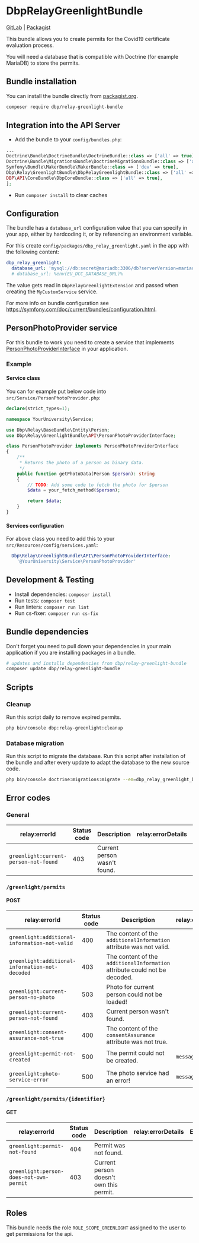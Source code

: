 # DbpRelayGreenlightBundle

[GitLab](https://gitlab.tugraz.at/dbp/greenlight/dbp-relay-greenlight-bundle) | [Packagist](https://packagist.org/packages/dbp/relay-greenlight-bundle)

This bundle allows you to create permits for the Covid19 certificate evaluation process.

You will need a database that is compatible with Doctrine (for example MariaDB) to store the permits.

## Bundle installation

You can install the bundle directly from [packagist.org](https://packagist.org/packages/dbp/relay-greenlight-bundle).

```bash
composer require dbp/relay-greenlight-bundle
```

## Integration into the API Server

* Add the bundle to your `config/bundles.php`:

```php
...
Doctrine\Bundle\DoctrineBundle\DoctrineBundle::class => ['all' => true],
Doctrine\Bundle\MigrationsBundle\DoctrineMigrationsBundle::class => ['all' => true],
Symfony\Bundle\MakerBundle\MakerBundle::class => ['dev' => true],
Dbp\Relay\GreenlightBundle\DbpRelayGreenlightBundle::class => ['all' => true],
DBP\API\CoreBundle\DbpCoreBundle::class => ['all' => true],
];
```

* Run `composer install` to clear caches

## Configuration

The bundle has a `database_url` configuration value that you can specify in your
app, either by hardcoding it, or by referencing an environment variable.

For this create `config/packages/dbp_relay_greenlight.yaml` in the app with the following
content:

```yaml
dbp_relay_greenlight:
  database_url: 'mysql://db:secret@mariadb:3306/db?serverVersion=mariadb-10.3.30'
  # database_url: %env(EU_DCC_DATABASE_URL)%
```

The value gets read in `DbpRelayGreenlightExtension` and passed when creating the
`MyCustomService` service.

For more info on bundle configuration see <https://symfony.com/doc/current/bundles/configuration.html>.

## PersonPhotoProvider service

For this bundle to work you need to create a service that implements
[PersonPhotoProviderInterface](https://gitlab.tugraz.at/dbp/greenlight/dbp-relay-greenlight-bundle/-/blob/main/src/API/PersonPhotoProviderInterface.php)
in your application.

### Example

#### Service class

You can for example put below code into `src/Service/PersonPhotoProvider.php`:

```php
declare(strict_types=1);

namespace YourUniversity\Service;

use Dbp\Relay\BaseBundle\Entity\Person;
use Dbp\Relay\GreenlightBundle\API\PersonPhotoProviderInterface;

class PersonPhotoProvider implements PersonPhotoProviderInterface
{
    /**
     * Returns the photo of a person as binary data.
     */
    public function getPhotoData(Person $person): string
    {
        // TODO: Add some code to fetch the photo for $person
        $data = your_fetch_method($person);

        return $data;
    }
}
```

#### Services configuration

For above class you need to add this to your `src/Resources/config/services.yaml`:

```yaml
  Dbp\Relay\GreenlightBundle\API\PersonPhotoProviderInterface:
    '@YourUniversity\Service\PersonPhotoProvider'
```

## Development & Testing

* Install dependencies: `composer install`
* Run tests: `composer test`
* Run linters: `composer run lint`
* Run cs-fixer: `composer run cs-fix`

## Bundle dependencies

Don't forget you need to pull down your dependencies in your main application if you are installing packages in a bundle.

```bash
# updates and installs dependencies from dbp/relay-greenlight-bundle
composer update dbp/relay-greenlight-bundle
```

## Scripts

### Cleanup

Run this script daily to remove expired permits.

```bash
php bin/console dbp:relay-greenlight:cleanup
```

### Database migration

Run this script to migrate the database. Run this script after installation of the bundle and
after every update to adapt the database to the new source code.

```bash
php bin/console doctrine:migrations:migrate --em=dbp_relay_greenlight_bundle
```

## Error codes

### General

| relay:errorId                         | Status code | Description                  | relay:errorDetails | Example |
| ------------------------------------- | ----------- | ---------------------------- | ------------------ | ------- |
| `greenlight:current-person-not-found` | 403         | Current person wasn't found. |                    |         |

### `/greenlight/permits`

#### POST

| relay:errorId                                   | Status code | Description                                                                | relay:errorDetails | Example                          |
| ----------------------------------------------- | ----------- | -------------------------------------------------------------------------- | ------------------ | -------------------------------- |
| `greenlight:additional-information-not-valid`   | 400         | The content of the `additionalInformation` attribute was not valid.        |                    |                                  |
| `greenlight:additional-information-not-decoded` | 403         | The content of the `additionalInformation` attribute could not be decoded. |                    |                                  |
| `greenlight:current-person-no-photo`            | 503         | Photo for current person could not be loaded!                              |                    |                                  |
| `greenlight:current-person-not-found`           | 403         | Current person wasn't found.                                               |                    |                                  |
| `greenlight:consent-assurance-not-true`         | 400         | The content of the `consentAssurance` attribute was not true.              |                    |                                  |
| `greenlight:permit-not-created`                 | 500         | The permit could not be created.                                           | `message`          | `['message' => 'Error message']` |
| `greenlight:photo-service-error`                | 500         | The photo service had an error!                                            | `message`          | `['message' => 'Error message']` |

### `/greenlight/permits/{identifier}`

#### GET

| relay:errorId                           | Status code | Description                             | relay:errorDetails | Example |
| --------------------------------------- | ----------- | --------------------------------------- | ------------------ | ------- |
| `greenlight:permit-not-found`           | 404         | Permit was not found.                   |                    |         |
| `greenlight:person-does-not-own-permit` | 403         | Current person doesn't own this permit. |                    |         |

## Roles

This bundle needs the role `ROLE_SCOPE_GREENLIGHT` assigned to the user to get permissions for the api.
